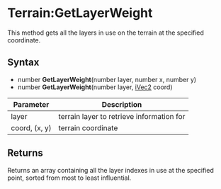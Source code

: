 # Terrain:GetLayerWeight

This method gets all the layers in use on the terrain at the specified coordinate.

## Syntax

- number **GetLayerWeight**(number layer, number x, number y)
- number **GetLayerWeight**(number layer, [iVec2](iVec2.md) coord)

| Parameter | Description |
|---|---|
| layer | terrain layer to retrieve information for |
| coord, (x, y) | terrain coordinate |

## Returns

Returns an array containing all the layer indexes in use at the specified point, sorted from most to least influential.
